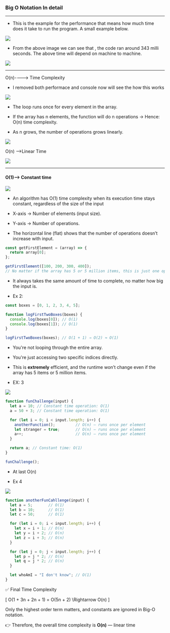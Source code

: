 ### Big O Notation In detail
----

- This is the example for the performance that means how much time does it take to run the program. A small example below.


<img src="./images_used_bigO/image.png">

- From the above image we can see that , the code ran around 343 milli seconds. The above time will depend on machine to machine.

<img src="./images_used_bigO/image-1.png">

----

O(n)----> Time Complexity

- I removed both performace and console now will see the how this works

<img src="./images_used_bigO/image-2.png">

- The loop runs once for every element in the array.

- If the array has n elements, the function will do n operations → Hence: O(n) time complexity.

- As n grows, the number of operations grows linearly.

<img src="./images_used_bigO/image-3.png">

O(n) -->Linear Time

<img src="./images_used_bigO/image-4.png">

----

#### O(1)--> Constant time

<img src="./images_used_bigO/image-5.png">

- An algorithm has O(1) time complexity when its execution time stays constant, regardless of the size of the input
- X-axis → Number of elements (input size).

- Y-axis → Number of operations.

- The horizontal line (flat) shows that the number of operations doesn’t increase with input.

```js
const getFirstElement = (array) => {
  return array[0];
};

getFirstElement([100, 200, 300, 400]);
// No matter if the array has 5 or 5 million items, this is just one operation.
```

-  It always takes the same amount of time to complete, no matter how big the input is.

- Ex 2:

```js
const boxes = [0, 1, 2, 3, 4, 5];

function logFirstTwoBoxes(boxes) {
  console.log(boxes[0]); // O(1)
  console.log(boxes[1]); // O(1)
}

logFirstTwoBoxes(boxes); // O(1 + 1) → O(2) ≈ O(1)
```

- You're not looping through the entire array.

- You're just accessing two specific indices directly.

- This is **extremely** efficient, and the runtime won’t change even if the array has 5 items or 5 million items.

- EX: 3

<img src="./images_used_bigO/image-6.png">

```js
function funChallenge(input) {
  let a = 10; // Constant time operation: O(1)
  a = 50 + 3; // Constant time operation: O(1)

  for (let i = 0; i < input.length; i++) {
    anotherFunction();         // O(n) — runs once per element
    let stranger = true;       // O(n) — runs once per element
    a++;                       // O(n) — runs once per element
  }

  return a; // Constant time: O(1)
}

funChallenge();
```

- At last O(n)


- Ex 4

<img src="./images_used_bigO/image-7.png">

```js
function anotherFunCahllenge(input) {
  let a = 5;       // O(1)
  let b = 10;      // O(1)
  let c = 50;      // O(1)

  for (let i = 0; i < input.length; i++) {
    let x = i + 1; // O(n)
    let y = i + 2; // O(n)
    let z = i + 3; // O(n)
  }

  for (let j = 0; j < input.length; j++) {
    let p = j * 2; // O(n)
    let q = j * 2; // O(n)
  }

  let whoAmI = "I don't know"; // O(1)
}
```

✅ Final Time Complexity

\[
O(1 + 3n + 2n + 1) = O(5n + 2) \Rightarrow O(n)
\]

Only the highest order term matters, and constants are ignored in Big-O notation.

👉 Therefore, the overall time complexity is **O(n)** — linear time

